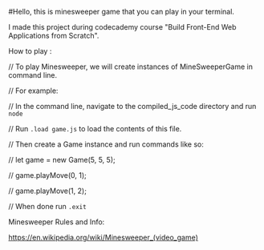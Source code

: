 #Hello, this is minesweeper game that you can play in your terminal.

I made this project during codecademy course "Build Front-End Web Applications from Scratch".

How to play :

// To play Minesweeper, we will create instances of MineSweeperGame in command line.


// For example:


// In the command line, navigate to the compiled_js_code directory and run `node`


// Run `.load game.js` to load the contents of this file.


// Then create a Game instance and run commands like so:


// let game = new Game(5, 5, 5);


// game.playMove(0, 1);


// game.playMove(1, 2);


// When done run `.exit`

Minesweeper Rules and Info: 

https://en.wikipedia.org/wiki/Minesweeper_(video_game)

